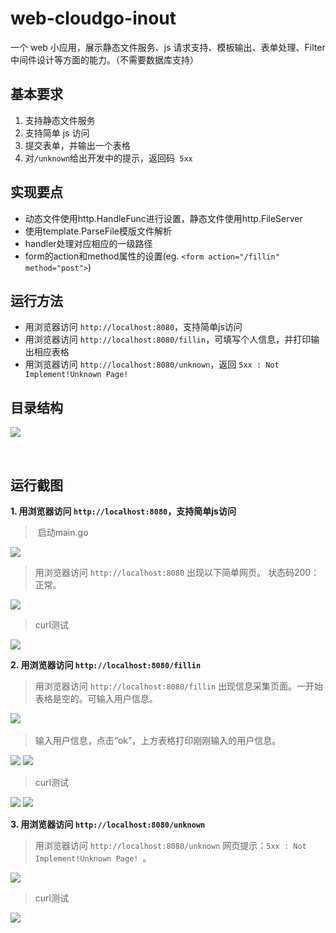 # web-cloudgo-inout
一个 web 小应用，展示静态文件服务、js 请求支持、模板输出、表单处理、Filter 中间件设计等方面的能力。（不需要数据库支持）


## 基本要求
1. 支持静态文件服务
2. 支持简单 js 访问
3. 提交表单，并输出一个表格
4. 对`` /unknown ``给出开发中的提示，返回码`` 5xx``



## 实现要点
* 动态文件使用http.HandleFunc进行设置，静态文件使用http.FileServer
* 使用template.ParseFile模版文件解析
* handler处理对应相应的一级路径
* form的action和method属性的设置(eg. ``<form action="/fillin" method="post">``)


## 运行方法
* 用浏览器访问 ``http://localhost:8080``，支持简单js访问
* 用浏览器访问 ``http://localhost:8080/fillin``，可填写个人信息，并打印输出相应表格
* 用浏览器访问 ``http://localhost:8080/unknown``，返回 ``5xx : Not Implement!Unknown Page! ``



## 目录结构

![](http://img.blog.csdn.net/20171123231827898)

    
## 运行截图
**1. 用浏览器访问 ``http://localhost:8080``，支持简单js访问**
  
>  启动main.go

![](http://img.blog.csdn.net/20171121213304774)
  
  
> 用浏览器访问 ``http://localhost:8080``
出现以下简单网页。
状态码200：正常。

![](http://img.blog.csdn.net/20171121213329641)
  
  
> curl测试

![](http://img.blog.csdn.net/20171123232248300)



**2. 用浏览器访问 ``http://localhost:8080/fillin``**

> 用浏览器访问 ``http://localhost:8080/fillin``
出现信息采集页面。一开始表格是空的。可输入用户信息。

![](http://img.blog.csdn.net/20171123230004268)
  
> 输入用户信息，点击“ok”，上方表格打印刚刚输入的用户信息。

![](http://img.blog.csdn.net/20171123230013699)
![](http://img.blog.csdn.net/20171123230053862)

> curl测试

![](http://img.blog.csdn.net/20171123230137633)
![](http://img.blog.csdn.net/20171123230147419)


**3. 用浏览器访问 ``http://localhost:8080/unknown``**

> 用浏览器访问 ``http://localhost:8080/unknown``
网页提示：``5xx : Not Implement!Unknown Page! ``。

![](http://img.blog.csdn.net/20171123230229745)
  
  
> curl测试

![](http://img.blog.csdn.net/20171123230237387)



  
  
